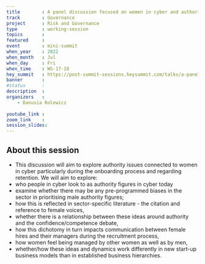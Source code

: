 ```yaml
---
title        : A panel discussion focused on women in cyber and authority
track        : Governance
project      : Risk and Governance
type         : working-session
topics       : 
featured     :
event        : mini-summit
when_year    : 2022
when_month   : Jul
when_day     : Fri
when_time    : WS-17-18
hey_summit   : https://post-summit-sessions.heysummit.com/talks/a-panel-discussion-focused-on-women-in-cyber-and-authority/
banner       : 
#status      : 
description  :
organizers   :
    - Danusia Rolewicz
   
youtube_link : 
zoom_link    : 
session_slides:
---
```




## About this session

- This discussion will aim to explore authority issues connected to women in cyber particularly during the onboarding process and regarding retention. We will aim to explore:
- who people in cyber look to as authority figures in cyber today
- examine whether there may be any pre-programmed biases in the sector in prioritising male authority figures;
- how this is reflected in sector-specific literature - the citation and reference to female voices,
- whether there is a relationship between these ideas around authority and the confidence/competence debate,
- how this dichotomy in turn impacts communication between female hires and their managers during the recruitment process,
- how women feel being managed by other women as well as by men, 
- whether/how these ideas and dynamics work differently in new start-up business models than in established business hierarchies. 
